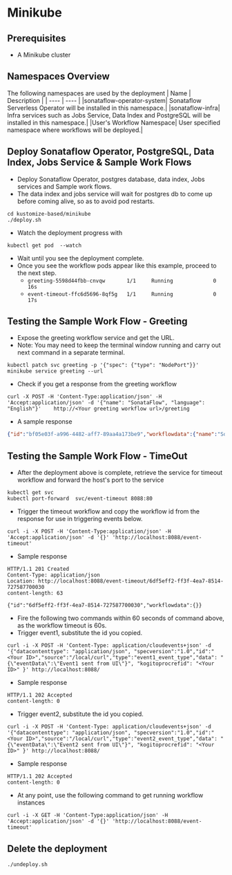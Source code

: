 # Minikube

## Prerequisites
* A Minikube cluster

## Namespaces Overview
The following namespaces are used by the deployment
| Name | Description |
| ---- | ---- |
|sonataflow-operator-system| Sonataflow Serverless Operator will be installed in this namespace.|
|sonataflow-infra| Infra services such as Jobs Service, Data Index and PostgreSQL will be installed in this namespace.|
|User's Workflow Namespace| User specified namespace where workflows will be deployed.|

## Deploy Sonataflow Operator, PostgreSQL, Data Index, Jobs Service & Sample Work Flows
* Deploy Sonataflow Operator, postgres database, data index, Jobs services and Sample work flows.
* The data index and jobs service will wait for postgres db to come up before coming alive, so as to avoid pod restarts.
```shell
cd kustomize-based/minikube
./deploy.sh
```
* Watch the deployment progress with
```shell
kubectl get pod  --watch
```
* Wait until you see the deployment complete.
* Once you see the workflow pods appear like this example, proceed to the next step. 
    * `greeting-5598d44fbb-cnvqw       1/1     Running             0          16s`
    * `event-timeout-ffc6d5696-8qf5g   1/1     Running             0          17s`

## Testing the Sample Work Flow - Greeting
* Expose the greeting workflow service and get the URL. 
* Note: You may need to keep the terminal window running and carry out next command in a separate terminal.
```shell
kubectl patch svc greeting -p '{"spec": {"type": "NodePort"}}'
minikube service greeting --url
```

* Check if you get a response from the greeting workflow 
```shell
curl -X POST -H 'Content-Type:application/json' -H 'Accept:application/json' -d '{"name": "SonataFlow", "language": "English"}'    http://<Your greeting workflow url>/greeting
```

* A sample response
```json
{"id":"bf05e03f-a996-4482-aff7-89aa4a173be9","workflowdata":{"name":"SonataFlow","language":"English","greeting":"Hello from JSON Workflow, "}}
```

## Testing the Sample Work Flow - TimeOut
* After the deployment above is complete, retrieve the service for timeout workflow and forward the host's port to the service
```shell
kubectl get svc
kubectl port-forward  svc/event-timeout 8088:80
```

* Trigger the timeout workflow and copy the workflow id from the response for use in triggering events below.
```shell
curl -i -X POST -H 'Content-Type:application/json' -H 'Accept:application/json' -d '{}' 'http://localhost:8088/event-timeout'
```

* Sample response
```shell
HTTP/1.1 201 Created
Content-Type: application/json
Location: http://localhost:8088/event-timeout/6df5eff2-ff3f-4ea7-8514-727587700030
content-length: 63

{"id":"6df5eff2-ff3f-4ea7-8514-727587700030","workflowdata":{}}
```

* Fire the following two commands within 60 seconds of command above, as the workflow timeout is 60s. 
* Trigger event1, substitute the id you copied.
```shell
curl -i -X POST -H 'Content-Type: application/cloudevents+json' -d '{"datacontenttype": "application/json", "specversion":"1.0","id":"<Your ID>","source":"/local/curl","type":"event1_event_type","data": "{\"eventData\":\"Event1 sent from UI\"}", "kogitoprocrefid": "<Your ID>" }' http://localhost:8088/
```

* Sample response
```shell
HTTP/1.1 202 Accepted
content-length: 0
```

* Trigger event2, substitute the id you copied.
```shell
curl -i -X POST -H 'Content-Type: application/cloudevents+json' -d '{"datacontenttype": "application/json", "specversion":"1.0","id":"<Your ID>","source":"/local/curl","type":"event2_event_type","data": "{\"eventData\":\"Event2 sent from UI\"}", "kogitoprocrefid": "<Your ID>" }' http://localhost:8088/
```

* Sample response
```shell
HTTP/1.1 202 Accepted
content-length: 0
```

* At any point, use the following command to get running workflow instances
```shell
curl -i -X GET -H 'Content-Type:application/json' -H 'Accept:application/json' -d '{}' 'http://localhost:8088/event-timeout'
```

## Delete the deployment
```shell
./undeploy.sh
```